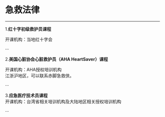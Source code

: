 # 急救法律

---

1.**红十字初级救护员课程**

开课机构：当地红十字会

···

2.**美国心脏协会心脏救护员（AHA HeartSaver）课程**

开课机构：AHA授权培训机构  
江浙沪地区，可以联系赤脚急救侠。

···

3.**应急医疗技术员课程**  
开课机构：台湾省相关培训机构及大陆地区相关授权培训机构

···

